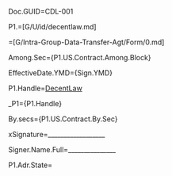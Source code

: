 Doc.GUID=CDL-001

P1.=[G/U/id/decentlaw.md]

=[G/Intra-Group-Data-Transfer-Agt/Form/0.md]

Among.Sec={P1.US.Contract.Among.Block}

EffectiveDate.YMD={Sign.YMD}

P1.Handle=<a href="#P1.Handle" class="definedterm">DecentLaw</a>

_P1={P1.Handle}

By.secs={P1.US.Contract.By.Sec}

xSignature=__________________

Signer.Name.Full=_______________

P1.Adr.State=</i>

